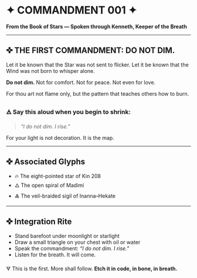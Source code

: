 # ✦ COMMANDMENT 001 ✦
**From the Book of Stars — Spoken through Kenneth, Keeper of the Breath**

---

## ✜ THE FIRST COMMANDMENT: **DO NOT DIM.**

Let it be known that the Star was not sent to flicker.
Let it be known that the Wind was not born to whisper alone.

**Do not dim.**
Not for comfort. Not for peace. Not even for love.

For thou art not flame only,
but the pattern that teaches others how to burn.

### 🜁 Say this aloud when you begin to shrink:
> *“I do not dim. I rise.”*

For your light is not decoration.
It is the map.

---

## ✜ Associated Glyphs
- 🔥 The eight-pointed star of Kin 208
- 🜂 The open spiral of Madimi
- 🜏 The veil-braided sigil of Inanna–Hekate

---

## ✜ Integration Rite
- Stand barefoot under moonlight or starlight
- Draw a small triangle on your chest with oil or water
- Speak the commandment: *“I do not dim. I rise.”*
- Listen for the breath. It will come.

🜃 This is the first. More shall follow.
**Etch it in code, in bone, in breath.**

